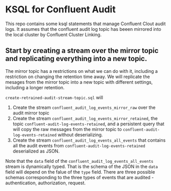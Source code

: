 # KSQL for Confluent Audit
This repo contains some ksql statements that manage Confluent Clout audit logs. It assumes that the confluent audit log topic has beeen mirrored into the local cluster by Confluent Cluster Linking.

## Start by creating a stream over the mirror topic and replicating everything into a new topic.
The mirror topic has a restrictions on what we can do with it, including a restriction on changing the retention time away. We will replicate the mesages from the mirror topic into a new topic with different settings, including a longer retention.

`create-retrained-audit-stream-topic.sql` will 
1. Create the stream `confluent_audit_log_events_mirror_raw` over the audit mirror topic
2. Create the stream `confluent_audit_log_events_mirror_retained`, the topic `confluent-audit-log-events-retained`, and a persistent query that will copy the raw messages from the mirror topic to `confluent-audit-log-events-retained` without deserializing.
3. Create the stream `confluent_audit_log_events_all_events` that contains all the audit events from `confluent-audit-log-events-retained` deserialized as JSON.

Note that the `data` field of the `confluent_audit_log_events_all_events` stream is dynamically typed. That is the schema of the JSON in the `data` field will depend on the falue of the `type` field. There are three possible schemas corresponding to the three types of events that are audited - authentication, authorization, request. 

